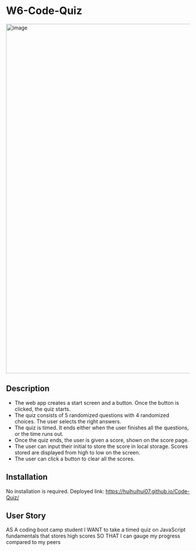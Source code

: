 # W6-Code-Quiz
<img width="956" alt="image" src="https://github.com/huihuihui07/Code-Quiz/assets/119431383/ca33723a-b98d-46ef-a801-1cde8fe29605">


## Description

- The web app creates a start screen and a button. Once the button is clicked, the quiz starts.
- The quiz consists of 5 randomized questions with 4 randomized choices. The user selects the right answers.
- The quiz is timed. It ends either when the user finishes all the questions, or the time runs out.
- Once the quiz ends, the user is given a score, shown on the score page.
- The user can input their initial to store the score in local storage. Scores stored are displayed from high to low on the screen.
- The user can click a button to clear all the scores.

## Installation
No installation is required. 
Deployed link: https://huihuihui07.github.io/Code-Quiz/

## User Story

AS A coding boot camp student
I WANT to take a timed quiz on JavaScript fundamentals that stores high scores
SO THAT I can gauge my progress compared to my peers
